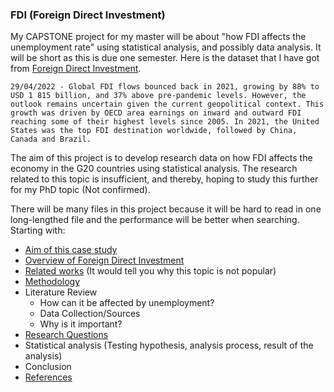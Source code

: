 ### FDI (Foreign Direct Investment)

My CAPSTONE project for my master will be about "how FDI affects the unemployment rate" using statistical analysis, and possibly data analysis. It will be short as this is due one semester. Here is the dataset that I have got from [Foreign Direct Investment](https://www.oecd.org/investment/statistics.htm).

`
29/04/2022 - Global FDI flows bounced back in 2021, growing by 88% to USD 1 815 billion, and 37% above pre-pandemic levels. However, the outlook remains uncertain given the current geopolitical context. This growth was driven by OECD area earnings on inward and outward FDI reaching some of their highest levels since 2005. In 2021, the United States was the top FDI destination worldwide, followed by China, Canada and Brazil. `

The aim of this project is to develop research data on how FDI affects the economy in the G20 countries using statistical analysis. The research related to this topic is insufficient, and thereby, hoping to study this further for my PhD topic (Not confirmed).

There will be many files in this project because it will be hard to read in one long-lengthed file and the performance will be better when searching.
Starting with:
- [Aim of this case study](https://github.com/DriBans/FDI/blob/main/Aim_of_the_study.md)
- [Overview of Foreign Direct Investment](https://github.com/DriBans/FDI/blob/main/Overview_of_FDI.md)
- [Related works](https://github.com/DriBans/FDI/blob/main/RelatedWorks.md) (It would tell you why this topic is not popular)
- [Methodology](https://github.com/DriBans/FDI/blob/main/Methodology.md)
- Literature Review
  - How can it be affected by unemployment?
  - Data Collection/Sources
  - Why is it important?
- [Research Questions](https://github.com/DriBans/FDI/blob/main/Research_questions.md)
- Statistical analysis (Testing hypothesis, analysis process, result of the analysis)
- Conclusion
- [References](https://github.com/DriBans/FDI/blob/main/References)
